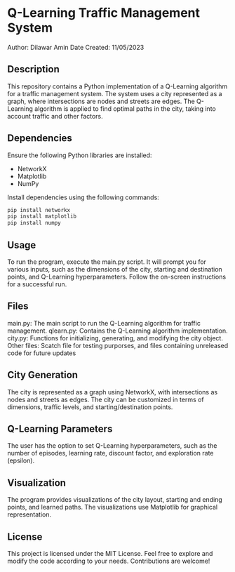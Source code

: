 # Q-Learning Traffic Management System

Author: Dilawar Amin
Date Created: 11/05/2023

## Description 

This repository contains a Python implementation of a Q-Learning algorithm for a traffic management system. The system uses a city represented as a graph, where intersections are nodes and streets are edges. 
The Q-Learning algorithm is applied to find optimal paths in the city, taking into account traffic and other factors.

## Dependencies 

Ensure the following Python libraries are installed:

- NetworkX
- Matplotlib
- NumPy

Install dependencies using the following commands:

```bash
pip install networkx
pip install matplotlib
pip install numpy

```

## Usage

To run the program, execute the main.py script. It will prompt you for various inputs, such as the dimensions of the city, starting and destination points, and Q-Learning hyperparameters. 
Follow the on-screen instructions for a successful run.

## Files

main.py:      The main script to run the Q-Learning algorithm for traffic management.
qlearn.py:    Contains the Q-Learning algorithm implementation.
city.py:      Functions for initializing, generating, and modifying the city object.
Other files:  Scatch file for testing purporses, and files containing unreleased code for future updates


## City Generation

The city is represented as a graph using NetworkX, with intersections as nodes and streets as edges. The city can be customized in terms of dimensions, traffic levels, and starting/destination points.

## Q-Learning Parameters

The user has the option to set Q-Learning hyperparameters, such as the number of episodes, learning rate, discount factor, and exploration rate (epsilon).

## Visualization

The program provides visualizations of the city layout, starting and ending points, and learned paths. The visualizations use Matplotlib for graphical representation.

## License

This project is licensed under the MIT License.
Feel free to explore and modify the code according to your needs. Contributions are welcome!


























